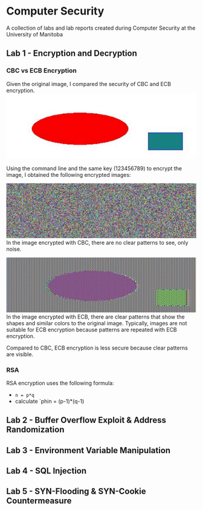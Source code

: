 # Computer Security

A collection of labs and lab reports created during Computer Security at the University of Manitoba

##  Lab 1 - Encryption and Decryption

### CBC vs ECB Encryption
Given the original image, I compared the security of CBC and ECB encryption.
![](img/orig_rsaImg.JPG)

Using the command line and the same key (123456789) to encrypt the image, I obtained the following encrypted images:

![](img/rsa_CBC_encrypt.JPG)
In the image encrypted with CBC, there are no clear patterns to see, only noise. 

![](img/rsa_ECB_encrypt.JPG)
In the image encrypted with ECB, there are clear patterns that show the shapes and similar colors to the original image. Typically, images are not suitable for ECB encryption because patterns are repeated with ECB encryption.

Compared to CBC, ECB encryption is less secure because clear patterns are visible.

### RSA
RSA encryption uses the following formula:
- `n = p*q`
- calculate `phin = (p-1)*(q-1)

## Lab 2 - Buffer Overflow Exploit & Address Randomization

## Lab 3 - Environment Variable Manipulation



## Lab 4 -  SQL Injection

## Lab 5 -  SYN-Flooding & SYN-Cookie Countermeasure
